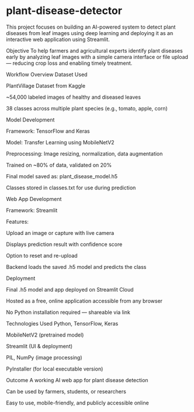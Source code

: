 # plant-disease-detector
This project focuses on building an AI-powered system to detect plant diseases from leaf images using deep learning and deploying it as an interactive web application using Streamlit.

Objective
To help farmers and agricultural experts identify plant diseases early by analyzing leaf images with a simple camera interface or file upload — reducing crop loss and enabling timely treatment.

Workflow Overview
Dataset Used

PlantVillage Dataset from Kaggle

~54,000 labeled images of healthy and diseased leaves

38 classes across multiple plant species (e.g., tomato, apple, corn)

Model Development

Framework: TensorFlow and Keras

Model: Transfer Learning using MobileNetV2

Preprocessing: Image resizing, normalization, data augmentation

Trained on ~80% of data, validated on 20%

Final model saved as: plant_disease_model.h5

Classes stored in classes.txt for use during prediction

Web App Development

Framework: Streamlit

Features:

Upload an image or capture with live camera

Displays prediction result with confidence score

Option to reset and re-upload

Backend loads the saved .h5 model and predicts the class

Deployment

Final .h5 model and app deployed on Streamlit Cloud

Hosted as a free, online application accessible from any browser

No Python installation required — shareable via link

Technologies Used
Python, TensorFlow, Keras

MobileNetV2 (pretrained model)

Streamlit (UI & deployment)

PIL, NumPy (image processing)

PyInstaller (for local executable version)

Outcome
A working AI web app for plant disease detection

Can be used by farmers, students, or researchers

Easy to use, mobile-friendly, and publicly accessible online
